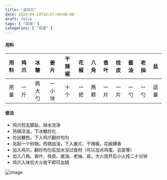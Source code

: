 ```yaml
---
title: "卤鸡爪"
date: 2020-04-19T19:57:40+08:00
draft: false
tags: [ "菜谱" ]
categories: [ "菜谱" ]
---
```

#### 用料
用料 | 鸡爪 | 冰糖 | 姜片 | 干辣椒 | 花椒 | 八角 | 香叶 | 桂皮 | 酱油 | 老抽 | 盐 
:---:|:---:|:---:|:---:|:---:|:---:|:---:|:---:|:---:|:---:|:---:|:---:
用量 | 一斤 | 两大勺 | 一小块 | 十个 | 一把 | 两颗 | 一片 | 一片 |一勺 | 一勺 | 适量

#### 做法
- 鸡爪剪去脚趾，焯水洗净
- 热锅凉油，下冰糖炒化
- 炒出糖色，下入鸡爪翻炒均匀
- 另起一个砂锅，热锅加油，下入姜片、干辣椒、花椒爆香
- 加入鸡爪，翻炒均匀后加水没过食材（可以加点鸡蛋、豆皮等）
- 加入八角、香叶、桂皮、酱油、老抽、盐，大火烧开后小火炖二十分钟
- 鸡爪入味后大火收干即可出锅

![image](/img/menus/003.jpeg)